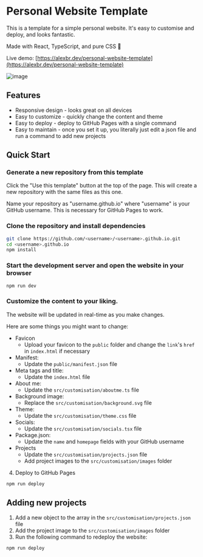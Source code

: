 # Personal Website Template

This is a template for a simple personal website. It's easy to customise and deploy, and looks fantastic.

Made with React, TypeScript, and pure CSS 💪

Live demo: [https://alexbr.dev/personal-website-template](https://alexbr.dev/personal-website-template)

![image](https://github.com/user-attachments/assets/98e4799d-c699-4c1f-add1-e4df78a96206)

## Features
- Responsive design - looks great on all devices
- Easy to customize - quickly change the content and theme
- Easy to deploy - deploy to GitHub Pages with a single command
- Easy to maintain - once you set it up, you literally just edit a json file and run a command to add new projects

## Quick Start
### Generate a new repository from this template
Click the "Use this template" button at the top of the page. This will create a new repository with the same files as this one.

Name your repository as "username.github.io" where "username" is your GitHub username. This is necessary for GitHub Pages to work.

### Clone the repository and install dependencies
```bash
git clone https://github.com/<username>/<username>.github.io.git
cd <username>.github.io
npm install
```

### Start the development server and open the website in your browser
```bash
npm run dev
```

### Customize the content to your liking.
The website will be updated in real-time as you make changes.

Here are some things you might want to change:
- Favicon
  - Upload your favicon to the `public` folder and change the `link`'s `href` in `index.html` if necessary
- Manifest:
  - Update the `public/manifest.json` file
- Meta tags and title:
  - Update the `index.html` file
- About me:
  - Update the `src/customisation/aboutme.ts` file
- Background image:
  - Replace the `src/customisation/background.svg` file
- Theme:
  - Update the `src/customisation/theme.css` file
- Socials:
  - Update the `src/customisation/socials.tsx` file
- Package.json:
  - Update the `name` and `homepage` fields with your GitHub username
- Projects
  - Update the `src/customisation/projects.json` file
  - Add project images to the `src/customisation/images` folder

4. Deploy to GitHub Pages
```bash
npm run deploy
```

## Adding new projects
1. Add a new object to the array in the `src/customisation/projects.json` file
2. Add the project image to the `src/customisation/images` folder
3. Run the following command to redeploy the website:
```bash
npm run deploy
```
